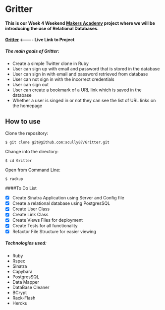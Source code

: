 Gritter
=====================

#### This is our Week 4 Weekend [Makers Academy](https://www.makersacademy.com) project where we will be introducing the use of Relational Databases.

#### [Gritter](http://evening-coast-8827.herokuapp.com/) <---- Live Link to Project

##### The main goals of Gritter:

- Create a simple Twitter clone in Ruby
- User can sign up with email and password that is stored in the database
- User can sign in with email and password retrieved from database
- User can not sign in with the incorrect credentials
- User can sign out
- User can create a bookmark of a URL link which is saved in the database
- Whether a user is singed in or not they can see the list of URL links on the homepage

How to use
----------
Clone the repository:
```shell
$ git clone git@github.com:scully87/Gritter.git
```

Change into the directory:
```shell
$ cd Gritter
```

Open from Command Line:
```shell
$ rackup
```

####To Do List
- [x] Create Sinatra Application using Server and Config file
- [x] Create a relational database using PostgresSQL
- [x] Create User Class
- [x] Create Link Class
- [x] Create Views Files for deployment
- [x] Create Tests for all functionality
- [x] Refactor File Structure for easier viewing

##### Technologies used:

- Ruby
- Rspec
- Sinatra
- Capybara
- PostgresSQL
- Data Mapper
- DataBase Cleaner
- BCrypt
- Rack-Flash
- Heroku
